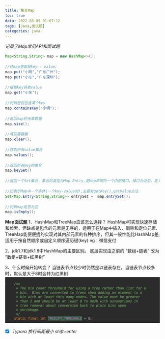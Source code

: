```yaml
---
title: 集合Map
toc: true
data: 2022-08-05 01:07:12
tags: [Java,面试题]
categories: java
---
```


*记录了Map常见API和面试题*<!--more-->

```java
Map<String,String> map = new HashMap<>();

//往map里面放key - value;
map.put("小明","广东广州");
map.put("小东","广东深圳");

//根据key获取value
map.get("小东");

//判断是否包含某个key
map.containsKey("小明");

//返回map的元素数量
map.size();

//清空容器器
map.clear();

//获取所有value集合
map.values();

//返回所有key的集合
map.keySet()
    
//返回一个Set集合，集合的类型为Map.Entry,是Map声明的一个内部接口，接⼝为泛型，定义为Entry<K,V>，
    
//它表示Map中一个实体(一个key-value对),主要有getKey(),getValue方法
Set<Map.Entry<String,String>> entrySet =  map.entrySet();

//判断map是否为空
map.isEmpty();
```

**Map面试题**
		1、HashMap和TreeMap应该怎么选择？
		HashMap可实现快速存储和检索，但缺点是包含的元素是无序的，适用于在Map中插⼊、删除和定位元素.
		TreeMap能便便捷的实现对其内部元素的各种排序，但其⼀般性能比HashMap差,适用于按⾃然顺序或自定义顺序遍历键(key)
		eg：微信支付

 2、jdk1.7和jdk1.8中HashMap的主要区别。
		底层实现由之前的 “数组+链表” 改为 “数组+链表+红黑树”

3、什么时候开始转变？
		当链表节点较少时仍然是以链表存在，当链表节点较多时，默认是大于8时会转为红黑树![21b307238b899b7e5ea23f9d5cb1c98](集合Map/21b307238b899b7e5ea23f9d5cb1c98.png)

- [x] *Typora 换行间距最小  shift+enter*

